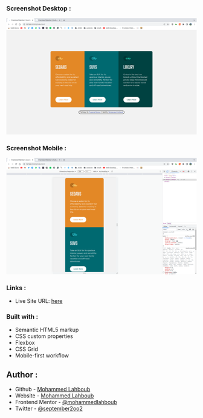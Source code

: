 ### Screenshot Desktop :

![](./screenshot.jpg)

### Screenshot Mobile :

![](./screenshot-mobile.jpg)

### Links :

- Live Site URL: [here](https://mohammedlahboub.github.io/3-column-preview-card-component/)


### Built with :

- Semantic HTML5 markup
- CSS custom properties
- Flexbox
- CSS Grid
- Mobile-first workflow


## Author :
- Github - [Mohammed Lahboub](https://github.com/mohammedlahboub)
- Website - [Mohammed Lahboub](https://www.mohammedlahboub.ml)
- Frontend Mentor - [@mohammedlahboub](https://www.frontendmentor.io/profile/mohammedlahboub)
- Twitter - [@september2oo2](https://www.twitter.com/september2oo2)